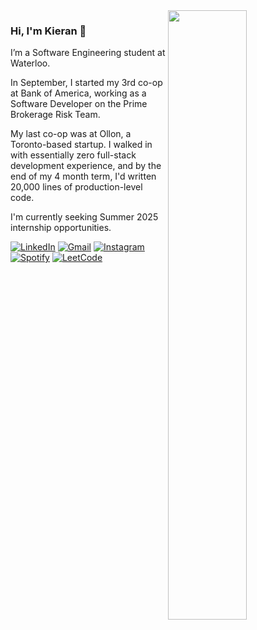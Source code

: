 <img width="50%" align="right" src="https://github.com/user-attachments/assets/6828d768-a78e-4b33-9e70-3f59710473f8" />

### Hi, I'm Kieran :love_you_gesture:

I’m a Software Engineering student at Waterloo. 

In September, I started my 3rd co-op at Bank of America, working as a Software Developer on the Prime Brokerage Risk Team.

My last co-op was at Ollon, a Toronto-based startup. I walked in with essentially zero full-stack development experience, and by the end of my 4 month term, I'd written 20,000 lines of production-level code. 

I'm currently seeking Summer 2025 internship opportunities.

[![LinkedIn](https://img.shields.io/badge/Linkedin-%230077B5.svg?logo=linkedin&logoColor=white)](https://linkedin.com/in/kieranhulsman)
[![Gmail](https://img.shields.io/badge/Gmail-D14836?logo=gmail&logoColor=white)](mailto:kieran.hulsman@uwaterloo.ca)
[![Instagram](https://img.shields.io/badge/Instagram-%23E4405F.svg?logo=Instagram&logoColor=white)](https://instagram.com/_kieranhulsman)
[![Spotify](https://img.shields.io/badge/Spotify-1ED760?logo=spotify&logoColor=white)](https://open.spotify.com/user/kieranhulsman)
[![LeetCode](https://img.shields.io/badge/LeetCode-000000?logo=LeetCode&logoColor=#d16c06)](https://leetcode.com/u/KieranHulsman/)

